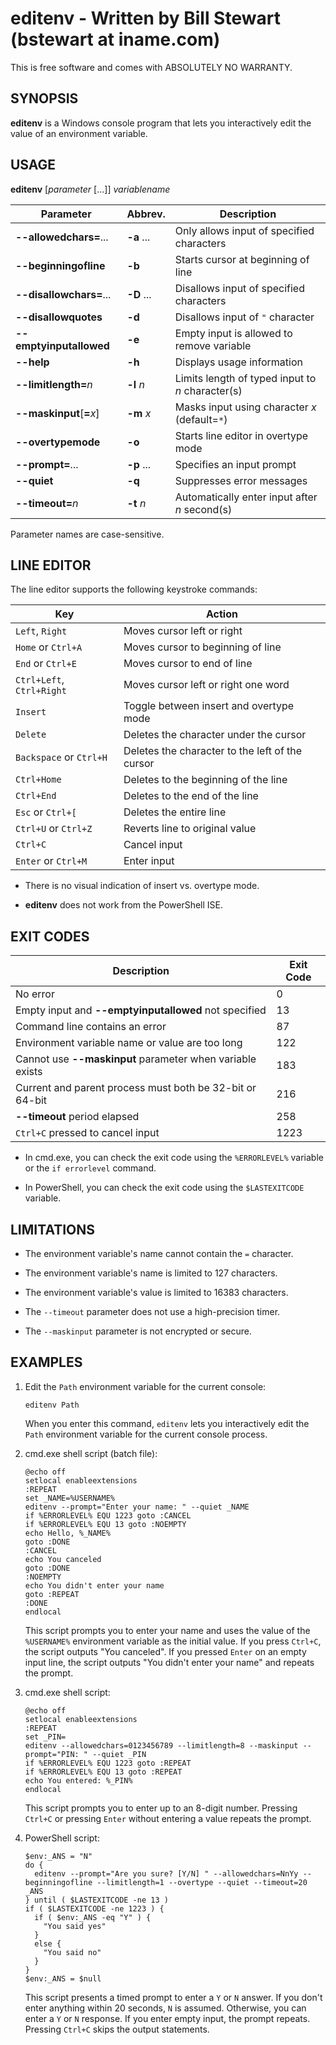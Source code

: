 # editenv - Written by Bill Stewart (bstewart at iname.com)

This is free software and comes with ABSOLUTELY NO WARRANTY.

## SYNOPSIS

**editenv** is a Windows console program that lets you interactively edit the value
of an environment variable.

## USAGE

**editenv** [_parameter_ [...]] _variablename_

| Parameter                  | Abbrev.     | Description
| -------------------------- | ----------- | ------------------------------------------------
| **--allowedchars=**...     | **-a** ...  | Only allows input of specified characters
| **--beginningofline**      | **-b**      | Starts cursor at beginning of line
| **--disallowchars=**...    | **-D** ...  | Disallows input of specified characters
| **--disallowquotes**       | **-d**      | Disallows input of `"` character
| **--emptyinputallowed**    | **-e**      | Empty input is allowed to remove variable
| **--help**                 | **-h**      | Displays usage information
| **--limitlength=**_n_      | **-l** _n_  | Limits length of typed input to _n_ character(s)
| **--maskinput**[**=**_x_]  | **-m** _x_  | Masks input using character _x_ (default=`*`)
| **--overtypemode**         | **-o**      | Starts line editor in overtype mode
| **--prompt=**...           | **-p** ...  | Specifies an input prompt
| **--quiet**                | **-q**      | Suppresses error messages
| **--timeout=**_n_          | **-t** _n_  | Automatically enter input after _n_ second(s)

Parameter names are case-sensitive.

## LINE EDITOR

The line editor supports the following keystroke commands:

| Key                       | Action
| ------------------------- | ------------------------------------------------
| `Left`, `Right`           | Moves cursor left or right
| `Home` or `Ctrl+A`        | Moves cursor to beginning of line
| `End` or `Ctrl+E`         | Moves cursor to end of line
| `Ctrl+Left`, `Ctrl+Right` | Moves cursor left or right one word
| `Insert`                  | Toggle between insert and overtype mode
| `Delete`                  | Deletes the character under the cursor
| `Backspace` or `Ctrl+H`   | Deletes the character to the left of the cursor
| `Ctrl+Home`               | Deletes to the beginning of the line
| `Ctrl+End`                | Deletes to the end of the line
| `Esc` or `Ctrl+[`         | Deletes the entire line
| `Ctrl+U` or `Ctrl+Z`      | Reverts line to original value
| `Ctrl+C`                  | Cancel input
| `Enter` or `Ctrl+M`       | Enter input

* There is no visual indication of insert vs. overtype mode.

* **editenv** does not work from the PowerShell ISE.

## EXIT CODES

| Description                                               | Exit Code
| --------------------------------------------------------- | ---------
| No error                                                  | 0
| Empty input and **--emptyinputallowed** not specified     | 13
| Command line contains an error                            | 87
| Environment variable name or value are too long           | 122
| Cannot use **--maskinput** parameter when variable exists | 183
| Current and parent process must both be 32-bit or 64-bit  | 216
| **--timeout** period elapsed                              | 258
| `Ctrl+C` pressed to cancel input                          | 1223

* In cmd.exe, you can check the exit code using the `%ERRORLEVEL%` variable or
  the `if errorlevel` command.

* In PowerShell, you can check the exit code using the `$LASTEXITCODE`
  variable.

## LIMITATIONS

* The environment variable's name cannot contain the `=` character.

* The environment variable's name is limited to 127 characters.

* The environment variable's value is limited to 16383 characters.

* The `--timeout` parameter does not use a high-precision timer.

* The `--maskinput` parameter is not encrypted or secure.

## EXAMPLES

1.  Edit the `Path` environment variable for the current console:

        editenv Path

    When you enter this command, `editenv` lets you interactively edit the
    `Path` environment variable for the current console process.

2.  cmd.exe shell script (batch file):

        @echo off
        setlocal enableextensions
        :REPEAT
        set _NAME=%USERNAME%
        editenv --prompt="Enter your name: " --quiet _NAME
        if %ERRORLEVEL% EQU 1223 goto :CANCEL
        if %ERRORLEVEL% EQU 13 goto :NOEMPTY
        echo Hello, %_NAME%
        goto :DONE
        :CANCEL
        echo You canceled
        goto :DONE
        :NOEMPTY
        echo You didn't enter your name
        goto :REPEAT
        :DONE
        endlocal

    This script prompts you to enter your name and uses the value of the
    `%USERNAME%` environment variable as the initial value. If you press
    `Ctrl+C`, the script outputs "You canceled". If you pressed `Enter` on an
    empty input line, the script outputs "You didn't enter your name" and
    repeats the prompt.

3.  cmd.exe shell script:

        @echo off
        setlocal enableextensions
        :REPEAT
        set _PIN=
        editenv --allowedchars=0123456789 --limitlength=8 --maskinput --prompt="PIN: " --quiet _PIN
        if %ERRORLEVEL% EQU 1223 goto :REPEAT
        if %ERRORLEVEL% EQU 13 goto :REPEAT
        echo You entered: %_PIN%
        endlocal

    This script prompts you to enter up to an 8-digit number. Pressing `Ctrl+C`
    or pressing `Enter` without entering a value repeats the prompt.

4.  PowerShell script:

        $env:_ANS = "N"
        do {
          editenv --prompt="Are you sure? [Y/N] " --allowedchars=NnYy --beginningofline --limitlength=1 --overtype --quiet --timeout=20 _ANS
        } until ( $LASTEXITCODE -ne 13 )
        if ( $LASTEXITCODE -ne 1223 ) {
          if ( $env:_ANS -eq "Y" ) {
            "You said yes"
          }
          else {
            "You said no"
          }
        }
        $env:_ANS = $null

    This script presents a timed prompt to enter a `Y` or `N` answer. If you
    don't enter anything within 20 seconds, `N` is assumed. Otherwise, you can
    enter a `Y` or `N` response. If you enter empty input, the prompt repeats.
    Pressing `Ctrl+C` skips the output statements.
